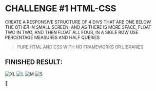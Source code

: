 <h1>CHALLENGE #1 HTML-CSS</h1>

CREATE A RESPONSIVE STRUCTURE OF 4 DIVS THAT ARE ONE BELOW THE OTHER IN SMALL SCREEN, AND AS THERE IS MORE SPACE, 
FLOAT TWO IN TWO, AND THEN FLOAT ALL FOUR, IN A SIGLE ROW
USE PERCENTAGE MEASURES AND HALF QUERIES

>PURE HTML AND CSS WITH NO FRAMEWORKS OR LIBRARIES.

## FINISHED RESULT:

![XL](https://user-images.githubusercontent.com/57370438/200879200-ae08ef11-bf1e-4edc-8882-e1e5c833993d.png)
![L](https://user-images.githubusercontent.com/57370438/200879214-9d3d87c9-e243-4496-bfb9-0f1681aa8a57.png)
![M](https://user-images.githubusercontent.com/57370438/200879223-1d993aaf-5fad-4c0c-9568-f6dbfaf5704d.png)
![S](https://user-images.githubusercontent.com/57370438/200879657-01fc08b1-e64e-45af-a0a2-9648248c360d.png)

🐊
